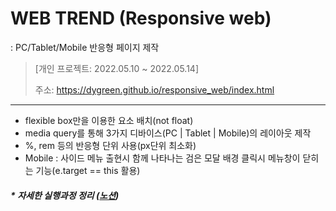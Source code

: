 # WEB TREND (Responsive web)
: PC/Tablet/Mobile 반응형 페이지 제작
> [개인 프로젝트: 2022.05.10 ~ 2022.05.14]
> 
> 주소: https://dygreen.github.io/responsive_web/index.html
***
* flexible box만을 이용한 요소 배치(not float)
* media query를 통해 3가지 디바이스(PC | Tablet | Mobile)의 레이아웃 제작
* %, rem 등의 반응형 단위 사용(px단위 최소화)
* Mobile : 사이드 메뉴 출현시 함께 나타나는 검은 모달 배경 클릭시 메뉴창이 닫히는 기능(e.target == this 활용) 

#### _* 자세한 실행과정 정리 ([노션](https://dygreen.notion.site/WEB-TREND-2cbcb0fecf7b40599be05501bd2599d5?pvs=4))_
